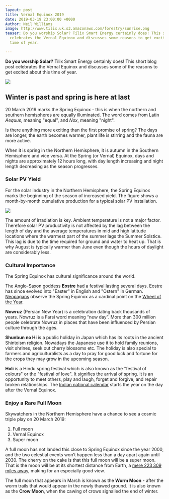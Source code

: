 ```yaml
---
layout: post
title: Vernal Equinox 2019
date: 2019-03-19 23:00:00 +0000
Author: Neil Williams
image: http://www.tilix.uk.s3.amazonaws.com/forestry/sunrise.png
teaser: Do you worship Solar? Tilix Smart Energy certainly does! This short blog post
  celebrates the Vernal Equinox and discusses some reasons to get excited at this
  time of year.

---
```

**Do you worship Solar?** Tilix Smart Energy certainly does! This short blog post celebrates the Vernal Equinox and discusses some of the reasons to get excited about this time of year.

![](http://www.tilix.uk.s3.amazonaws.com/forestry/sunrise.png)

## Winter is past and spring is here at last

20 March 2019 marks the Spring Equinox - this is when the northern and southern hemispheres are equally illuminated. The word comes from Latin _Aequus_, meaning "equal", and _Nox_, meaning "night".

Is there anything more exciting than the first promise of spring? The days are longer, the earth becomes warmer, plant life is stirring and the fauna are more active.

When it is spring in the Northern Hemisphere, it is autumn in the Southern Hemisphere and vice versa. At the Spring (or Vernal) Equinox, days and nights are approximately 12 hours long, with day length increasing and night length decreasing as the season progresses.

### Solar PV Yield

For the solar industry in the Northern Hemisphere, the Spring Equinox marks the beginning of the season of increased yield. The figure shows a month-by-month cumulative production for a typical solar PV installation.

![](http://www.tilix.uk.s3.amazonaws.com/forestry/solar-monthly.png)

The amount of irradiation is key. Ambient temperature is not a major factor. Therefore solar PV productivity is not affected by the lag between the length of day and the average temperatures in mid and high latitude locations where the warmest part of the summer lags the Summer Solstice. This lag is due to the time required for ground and water to heat up. That is why August is typically warmer than June even though the hours of daylight are considerably less.

### Cultural Importance

The Spring Equinox has cultural significance around the world.

The Anglo-Saxon goddess **Eostre** had a festival lasting several days. Eostre has since evolved into "Easter" in English and "Ostern" in German. [Neopagans](https://en.wikipedia.org/wiki/Neopagan "Neopagan") observe the Spring Equinox as a cardinal point on the [Wheel of the Year](https://en.wikipedia.org/wiki/Wheel_of_the_Year "Wheel of the Year").

**Nowruz** (Persian New Year) is a celebration dating back thousands of years. Nowruz is a Farsi word meaning “new day”. More than 300 million people celebrate Nowruz in places that have been influenced by Persian culture through the ages.

**Shunbun no Hi** is a public holiday in Japan which has its roots in the ancient Shintoism religion. Nowadays the Japanese use it to hold family reunions, visit shrines, seek out cherry blossoms etc. The holiday is also special to farmers and agriculturalists as a day to pray for good luck and fortune for the crops they may grow in the upcoming season.

**Holi** is a Hindu spring festival which is also known as the "festival of colours" or the "festival of love". It signifies the arrival of spring. It is an opportunity to meet others, play and laugh, forget and forgive, and repair broken relationships. The [Indian national calendar](https://en.wikipedia.org/wiki/Indian_national_calendar "Indian national calendar") starts the year on the day after the Vernal Equinox.

### Enjoy a Rare Full Moon

Skywatchers in the Northern Hemisphere have a chance to see a cosmic triple play on 20 March 2019:

1. Full moon
2. Vernal Equinox
3. Super moon

A full moon has not landed this close to Spring Equinox since the year 2000, and the two celestial events won’t happen less than a day apart again until 2030. The cherry on the cake is that this full moon will be a super moon. That is the moon will be at its shortest distance from Earth, a [mere 223,309 miles away](http://astropixels.com/ephemeris/moon/moonperap2001.html), making for an especially good view.

The full moon that appears in March is known as the **Worm Moon** -  after the worm trails that would appear in the newly thawed ground. It is also known as the **Crow Moon**, when the cawing of crows signalled the end of winter.